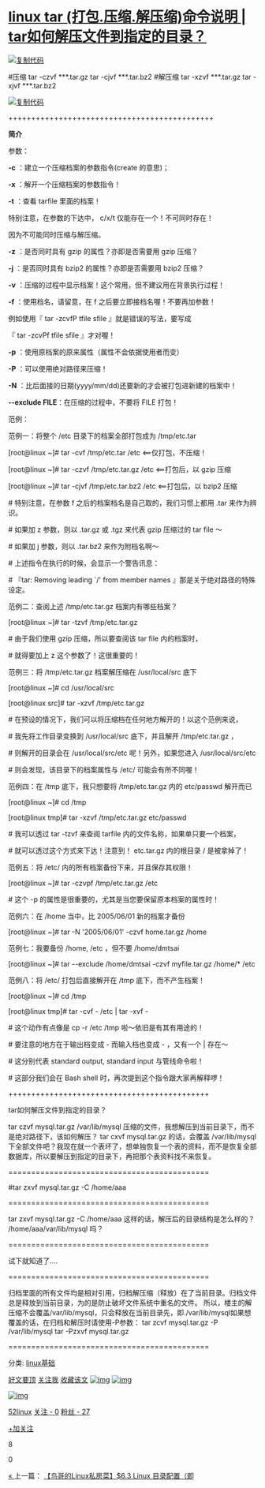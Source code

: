 # [linux tar (打包.压缩.解压缩)命令说明 | tar如何解压文件到指定的目录？](https://www.cnblogs.com/52linux/archive/2012/03/04/2379738.html)

[![复制代码](https://common.cnblogs.com/images/copycode.gif)](javascript:void(0);)

\#压缩
tar -czvf ***.tar.gz
tar -cjvf ***.tar.bz2
\#解压缩
tar -xzvf ***.tar.gz
tar -xjvf ***.tar.bz2

[![复制代码](https://common.cnblogs.com/images/copycode.gif)](javascript:void(0);)

 

+++++++++++++++++++++++++++++++++++++++++++++

**简介**

参数：

**-c** ：建立一个压缩档案的参数指令(create 的意思)；

**-x** ：解开一个压缩档案的参数指令！

**-t** ：查看 tarfile 里面的档案！

特别注意，在参数的下达中， c/x/t 仅能存在一个！不可同时存在！

因为不可能同时压缩与解压缩。

**-z** ：是否同时具有 gzip 的属性？亦即是否需要用 gzip 压缩？

**-j** ：是否同时具有 bzip2 的属性？亦即是否需要用 bzip2 压缩？

**-v** ：压缩的过程中显示档案！这个常用，但不建议用在背景执行过程！

**-f** ：使用档名，请留意，在 f 之后要立即接档名喔！不要再加参数！

例如使用『 tar -zcvfP tfile sfile 』就是错误的写法，要写成

『 tar -zcvPf tfile sfile 』才对喔！

**-p** ：使用原档案的原来属性（属性不会依据使用者而变）

**-P** ：可以使用绝对路径来压缩！

**-N** ：比后面接的日期(yyyy/mm/dd)还要新的才会被打包进新建的档案中！

**--exclude FILE**：在压缩的过程中，不要将 FILE 打包！

范例：

 

范例一：将整个 /etc 目录下的档案全部打包成为 /tmp/etc.tar

[root@linux ~]# tar -cvf /tmp/etc.tar /etc <==仅打包，不压缩！

[root@linux ~]# tar -czvf /tmp/etc.tar.gz /etc <==打包后，以 gzip 压缩

[root@linux ~]# tar -cjvf /tmp/etc.tar.bz2 /etc <==打包后，以 bzip2 压缩

\# 特别注意，在参数 f 之后的档案档名是自己取的，我们习惯上都用 .tar 来作为辨识。

\# 如果加 z 参数，则以 .tar.gz 或 .tgz 来代表 gzip 压缩过的 tar file ～

\# 如果加 j 参数，则以 .tar.bz2 来作为附档名啊～

\# 上述指令在执行的时候，会显示一个警告讯息：

\# 『tar: Removing leading `/' from member names 』那是关于绝对路径的特殊设定。

 

范例二：查阅上述 /tmp/etc.tar.gz 档案内有哪些档案？

[root@linux ~]# tar -tzvf /tmp/etc.tar.gz

\# 由于我们使用 gzip 压缩，所以要查阅该 tar file 内的档案时，

\# 就得要加上 z 这个参数了！这很重要的！

 

范例三：将 /tmp/etc.tar.gz 档案解压缩在 /usr/local/src 底下

[root@linux ~]# cd /usr/local/src

[root@linux src]# tar -xzvf /tmp/etc.tar.gz

\# 在预设的情况下，我们可以将压缩档在任何地方解开的！以这个范例来说，

\# 我先将工作目录变换到 /usr/local/src 底下，并且解开 /tmp/etc.tar.gz ，

\# 则解开的目录会在 /usr/local/src/etc 呢！另外，如果您进入 /usr/local/src/etc

\# 则会发现，该目录下的档案属性与 /etc/ 可能会有所不同喔！

 

范例四：在 /tmp 底下，我只想要将 /tmp/etc.tar.gz 内的 etc/passwd 解开而已

[root@linux ~]# cd /tmp

[root@linux tmp]# tar -xzvf /tmp/etc.tar.gz etc/passwd

\# 我可以透过 tar -tzvf 来查阅 tarfile 内的文件名称，如果单只要一个档案，

\# 就可以透过这个方式来下达！注意到！ etc.tar.gz 内的根目录 / 是被拿掉了！

 

范例五：将 /etc/ 内的所有档案备份下来，并且保存其权限！

[root@linux ~]# tar -czvpf /tmp/etc.tar.gz /etc

\# 这个 -p 的属性是很重要的，尤其是当您要保留原本档案的属性时！

 

范例六：在 /home 当中，比 2005/06/01 新的档案才备份

[root@linux ~]# tar -N '2005/06/01' -czvf home.tar.gz /home

 

范例七：我要备份 /home, /etc ，但不要 /home/dmtsai

[root@linux ~]# tar --exclude /home/dmtsai -czvf myfile.tar.gz /home/* /etc

 

范例八：将 /etc/ 打包后直接解开在 /tmp 底下，而不产生档案！

[root@linux ~]# cd /tmp

[root@linux tmp]# tar -cvf - /etc | tar -xvf -

\# 这个动作有点像是 cp -r /etc /tmp 啦～依旧是有其有用途的！

\# 要注意的地方在于输出档变成 - 而输入档也变成 - ，又有一个 | 存在～

\# 这分别代表 standard output, standard input 与管线命令啦！

\# 这部分我们会在 Bash shell 时，再次提到这个指令跟大家再解释啰！

 

 

++++++++++++++++++++++++++++++++++++++++++++

 



tar如何解压文件到指定的目录？

 

tar czvf mysql.tar.gz /var/lib/mysql
压缩的文件，我想解压到当前目录下，而不是绝对路径下，该如何解压？
tar cxvf mysql.tar.gz 的话，会覆盖 /var/lib/mysql 下全部文件吧？我现在就一个表坏了，想单独恢复一个表的资料，而不是恢复全部数据库，所以要解压到指定的目录下，再把那个表资料找不来恢复。

============================================

\#tar zxvf mysql.tar.gz -C /home/aaa

============================================

tar zxvf mysql.tar.gz -C /home/aaa
这样的话，解压后的目录结构是怎么样的？
/home/aaa/var/lib/mysql 吗？

============================================ 

试下就知道了....

============================================

归档里面的所有文件均是相对引用，归档解压缩（释放）在了当前目录。归档文件总是释放到当前目录，为的是防止破坏文件系统中重名的文件。
所以，楼主的解压缩不会覆盖/var/lib/mysql，只会释放在当前目录先，即./var/lib/mysql如果想覆盖的话，在归档和解压时请使用-P参数：
tar zcvf mysql.tar.gz -P /var/lib/mysql
tar -Pzxvf mysql.tar.gz

============================================

 

 



 

 

分类: [linux基础](https://www.cnblogs.com/52linux/category/359523.html)

[好文要顶](javascript:void(0);) [关注我](javascript:void(0);) [收藏该文](javascript:void(0);) [![img](https://common.cnblogs.com/images/icon_weibo_24.png)](javascript:void(0);) [![img](https://common.cnblogs.com/images/wechat.png)](javascript:void(0);)

[![img](https://pic.cnblogs.com/face/sample_face.gif)](https://home.cnblogs.com/u/52linux/)

[52linux](https://home.cnblogs.com/u/52linux/)
[关注 - 0](https://home.cnblogs.com/u/52linux/followees/)
[粉丝 - 27](https://home.cnblogs.com/u/52linux/followers/)

[+加关注](javascript:void(0);)

8

0

[« ](https://www.cnblogs.com/52linux/archive/2012/03/04/2379481.html)上一篇： [【鸟哥的Linux私房菜】$6.3 Linux 目录配置（即](https://www.cnblogs.com/52linux/archive/2012/03/04/2379481.html)